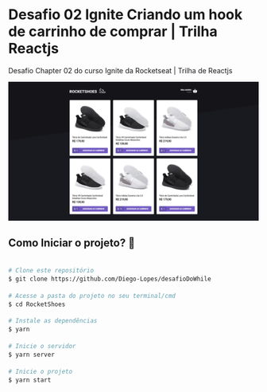 # Desafio 02 Ignite Criando um hook de carrinho de comprar | Trilha Reactjs

Desafio Chapter 02 do curso Ignite da Rocketseat | Trilha de Reactjs

<img src="./public/img/rocketshoes.png"/>

<h2>Como Iniciar o projeto? 🎲 </h2>

```bash

# Clone este repositório
$ git clone https://github.com/Diego-Lopes/desafioDoWhile

# Acesse a pasta do projeto no seu terminal/cmd
$ cd RocketShoes

# Instale as dependências
$ yarn

# Inicie o servidor
$ yarn server

# Inicie o projeto
$ yarn start

```
